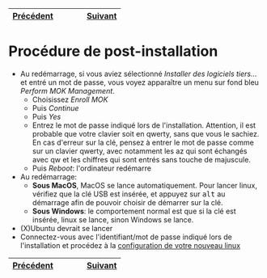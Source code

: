 | [Précédent](Installation.md) | &nbsp;&nbsp;&nbsp;&nbsp;&nbsp;&nbsp;&nbsp;&nbsp; | [Suivant](Configuration.md) |
 | :---   | :---: |    ---: |

# Procédure de post-installation

- Au redémarrage, si vous aviez sélectionné *Installer des logiciels tiers...* et entré un mot de passe, vous voyez apparaître un menu sur fond bleu *Perform MOK Management*.
  - Choisissez *Enroll MOK*
  - Puis *Continue*
  - Puis *Yes*
  - Entrez le mot de passe indiqué lors de l'installation. Attention, il est probable que votre clavier soit en qwerty, sans que vous le sachiez. En cas d'erreur sur la clé, pensez à entrer le mot de passe comme sur un clavier qwerty, avec notamment les az qui sont échangés avec qw et les chiffres qui sont entrés sans touche de majuscule.
  - Puis *Reboot*: l'ordinateur redémarre
- Au redémarrage:
  - **Sous MacOS**, MacOS se lance automatiquement. Pour lancer linux, vérifiez que la clé USB est insérée, et appuyez sur <tt>alt</tt> au démarrage afin de pouvoir choisir de démarrer sur la clé.
  - **Sous Windows**: le comportement normal est que si la clé est insérée, linux se lance, sinon Windows se lance. 
- (X)Ubuntu devrait se lancer
- Connectez-vous avec l'identifiant/mot de passe indiqué lors de l'installation et procédez à la [configuration de votre nouveau linux](Configuration.md)



| [Précédent](Installation.md) | &nbsp;&nbsp;&nbsp;&nbsp;&nbsp;&nbsp;&nbsp;&nbsp; | [Suivant](Configuration.md) |
 | :---   | :---: |    ---: |

